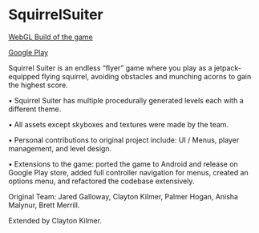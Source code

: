 # SquirrelSuiter

[WebGL Build of the game](https://claytonnighthawk.github.io/SquirrelSuiter/WebGLBuild/index.html)

[Google Play](https://play.google.com/store/apps/details?id=com.Nighthawks.SquirrelSuiter&hl=en_US)

Squirrel Suiter is an endless “flyer” game where you play as a jetpack-equipped flying squirrel, avoiding obstacles and munching acorns to gain the highest score.

•	Squirrel Suiter has multiple procedurally generated levels each with a different theme. 

•   All assets except skyboxes and textures were made by the team.

•	Personal contributions to original project include: UI / Menus, player management, and level design.

•	Extensions to the game: ported the game to Android and release on Google Play store, added full controller navigation for menus, created an options menu, and refactored the codebase extensively.

Original Team: Jared Galloway, Clayton Kilmer, Palmer Hogan, Anisha Malynur, Brett Merrill. 

Extended by Clayton Kilmer.
